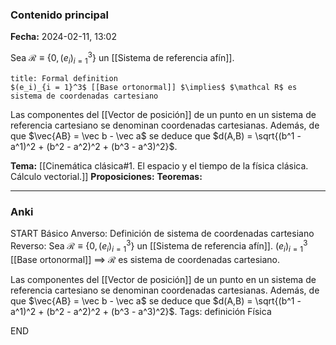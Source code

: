 ### Contenido principal

**Fecha:** 2024-02-11, 13:02

Sea $\mathcal R \equiv \{0, (e_i)^3_{i = 1} \}$ un [[Sistema de referencia afín]].

```ad-formal
title: Formal definition
$(e_i)_{i = 1}^3$ [[Base ortonormal]] $\implies$ $\mathcal R$ es sistema de coordenadas cartesiano
```

Las componentes del [[Vector de posición]] de un punto en un sistema de referencia cartesiano se denominan coordenadas cartesianas.
Además, de que $\vec{AB} = \vec b - \vec a$ se deduce que $d(A,B) = \sqrt{(b^1 - a^1)^2 + (b^2 - a^2)^2 + (b^3 - a^3)^2}$.

**Tema:** [[Cinemática clásica#1. El espacio y el tiempo de la física clásica. Cálculo vectorial.]]
**Proposiciones:**
**Teoremas:**

---
### Anki

START
Básico
Anverso: Definición de sistema de coordenadas cartesiano
Reverso: Sea $\mathcal R \equiv \{0, (e_i)^3_{i = 1} \}$ un [[Sistema de referencia afín]]. $(e_i)_{i = 1}^3$ [[Base ortonormal]] $\implies$ $\mathcal R$ es sistema de coordenadas cartesiano.

Las componentes del [[Vector de posición]] de un punto en un sistema de referencia cartesiano se denominan coordenadas cartesianas.
Además, de que $\vec{AB} = \vec b - \vec a$ se deduce que $d(A,B) = \sqrt{(b^1 - a^1)^2 + (b^2 - a^2)^2 + (b^3 - a^3)^2}$.
Tags: definición Física
<!--ID: 1707764225059-->
END